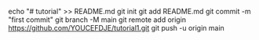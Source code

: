echo "# tutorial" >> README.md
git init
git add README.md
git commit -m "first commit"
git branch -M main
git remote add origin https://github.com/YOUCEFDJE/tutorial1.git
git push -u origin main
